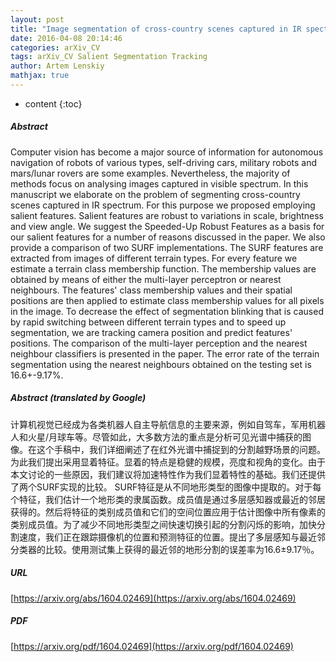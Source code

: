 ```yaml
---
layout: post
title: "Image segmentation of cross-country scenes captured in IR spectrum"
date: 2016-04-08 20:14:46
categories: arXiv_CV
tags: arXiv_CV Salient Segmentation Tracking
author: Artem Lenskiy
mathjax: true
---
```


* content
{:toc}

##### Abstract
Computer vision has become a major source of information for autonomous navigation of robots of various types, self-driving cars, military robots and mars/lunar rovers are some examples. Nevertheless, the majority of methods focus on analysing images captured in visible spectrum. In this manuscript we elaborate on the problem of segmenting cross-country scenes captured in IR spectrum. For this purpose we proposed employing salient features. Salient features are robust to variations in scale, brightness and view angle. We suggest the Speeded-Up Robust Features as a basis for our salient features for a number of reasons discussed in the paper. We also provide a comparison of two SURF implementations. The SURF features are extracted from images of different terrain types. For every feature we estimate a terrain class membership function. The membership values are obtained by means of either the multi-layer perceptron or nearest neighbours. The features' class membership values and their spatial positions are then applied to estimate class membership values for all pixels in the image. To decrease the effect of segmentation blinking that is caused by rapid switching between different terrain types and to speed up segmentation, we are tracking camera position and predict features' positions. The comparison of the multi-layer perception and the nearest neighbour classifiers is presented in the paper. The error rate of the terrain segmentation using the nearest neighbours obtained on the testing set is 16.6+-9.17%.

##### Abstract (translated by Google)
计算机视觉已经成为各类机器人自主导航信息的主要来源，例如自驾车，军用机器人和火星/月球车等。尽管如此，大多数方法的重点是分析可见光谱中捕获的图像。在这个手稿中，我们详细阐述了在红外光谱中捕捉到的分割越野场景的问题。为此我们提出采用显着特征。显着的特点是稳健的规模，亮度和视角的变化。由于本文讨论的一些原因，我们建议将加速特性作为我们显着特性的基础。我们还提供了两个SURF实现的比较。 SURF特征是从不同地形类型的图像中提取的。对于每个特征，我们估计一个地形类的隶属函数。成员值是通过多层感知器或最近的邻居获得的。然后将特征的类别成员值和它们的空间位置应用于估计图像中所有像素的类别成员值。为了减少不同地形类型之间快速切换引起的分割闪烁的影响，加快分割速度，我们正在跟踪摄像机的位置和预测特征的位置。提出了多层感知与最近邻分类器的比较。使用测试集上获得的最近邻的地形分割的误差率为16.6±9.17％。

##### URL
[https://arxiv.org/abs/1604.02469](https://arxiv.org/abs/1604.02469)

##### PDF
[https://arxiv.org/pdf/1604.02469](https://arxiv.org/pdf/1604.02469)

